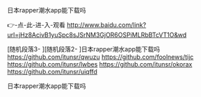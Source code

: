 
日本rapper潮水app能下载吗




👉-点-此-进-入-观看  http://www.baidu.com/link?url=jHz8AcivB1yuSpc8sJSrNM3GjOR6OSPiMLRbBTcVT1O&wd




[随机段落3-
][随机段落2-
]日本rapper潮水app能下载吗 https://github.com/itunsr/qwuzu
https://github.com/foolnews/tijc
https://github.com/itunsr/lwbes
https://github.com/itunsr/okorax
https://github.com/itunsr/uiqffd





日本rapper潮水app能下载吗
